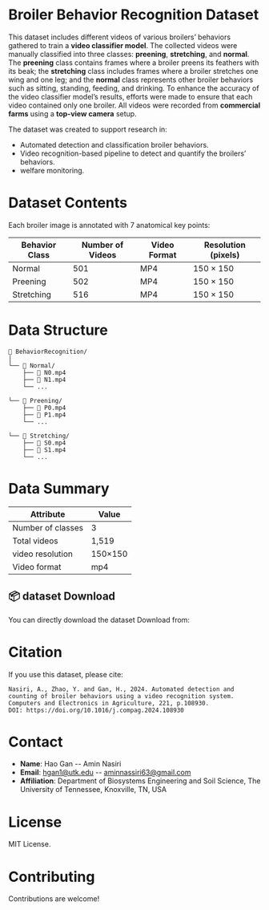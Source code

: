# Broiler Behavior Recognition Dataset
This dataset includes different videos of various broilers’ behaviors gathered to train a **video classifier model**. The collected videos were manually classified into three classes: **preening**, **stretching**, and **normal**. The **preening** class contains frames where a broiler preens its feathers with its beak; the **stretching** class includes frames where a broiler stretches one wing and one leg; and the **normal** class represents other broiler behaviors such as sitting, standing, feeding, and drinking. To enhance the accuracy of the video classifier model’s results, efforts were made to ensure that each video contained only one broiler. All videos were recorded from **commercial farms** using a **top-view camera** setup.

The dataset was created to support research in:
* Automated detection and classification broiler behaviors.
* Video recognition-based pipeline to detect and quantify the broilers’ behaviors.
* welfare monitoring.


# Dataset Contents
Each broiler image is annotated with 7 anatomical key points:

| Behavior Class | Number of Videos | Video Format | Resolution (pixels) |
|----------------|------------------|--------------|---------------------|
| Normal         | 501              | MP4          | 150 × 150           |
| Preening       | 502              | MP4          | 150 × 150           |
| Stretching     | 516              | MP4          | 150 × 150           |


# Data Structure

```
📁 BehaviorRecognition/
│
└── 📁 Normal/
    ├── 📄 N0.mp4
    ├── 📄 N1.mp4
    └── ...

└── 📁 Preening/
    ├── 📄 P0.mp4
    ├── 📄 P1.mp4
    └── ...

└── 📁 Stretching/
    ├── 📄 S0.mp4
    ├── 📄 S1.mp4
    └── ...

```

# Data Summary
| Attribute            | Value    |
| -------------------- | -------- |
| Number of classes    | 3        |
| Total videos         | 1,519    |
| video resolution     | 150×150  |
| Video format         | mp4      |


## 📦 dataset Download

You can directly download the dataset Download from:

# Citation
If you use this dataset, please cite:

```
Nasiri, A., Zhao, Y. and Gan, H., 2024. Automated detection and counting of broiler behaviors using a video recognition system. Computers and Electronics in Agriculture, 221, p.108930.
DOI: https://doi.org/10.1016/j.compag.2024.108930
```

# Contact
* **Name**: Hao Gan -- Amin Nasiri
* **Email**: hgan1@utk.edu -- aminnassiri63@gmail.com
* **Affiliation**: Department of Biosystems Engineering and Soil Science, The University of Tennessee, Knoxville, TN, USA

# License
MIT License.

# Contributing
Contributions are welcome!
